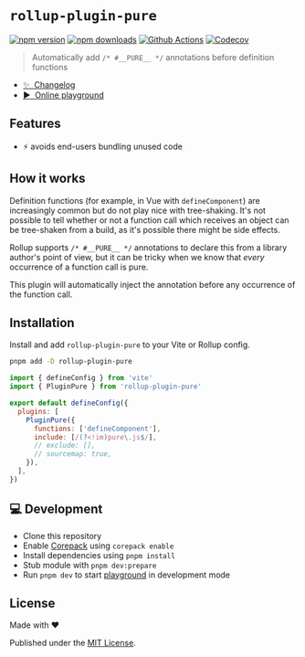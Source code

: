 # `rollup-plugin-pure`

[![npm version][npm-version-src]][npm-version-href]
[![npm downloads][npm-downloads-src]][npm-downloads-href]
[![Github Actions][github-actions-src]][github-actions-href]
[![Codecov][codecov-src]][codecov-href]

> Automatically add `/* #__PURE__ */` annotations before definition functions

- [✨ &nbsp;Changelog](https://github.com/danielroe/rollup-plugin-pure/blob/main/CHANGELOG.md)
- [▶️ &nbsp;Online playground](https://stackblitz.com/github/danielroe/rollup-plugin-pure/tree/main/playground)

## Features

- ⚡️ avoids end-users bundling unused code

## How it works

Definition functions (for example, in Vue with `defineComponent`) are increasingly common but do not play nice with tree-shaking. It's not possible to tell whether or not a function call which receives an object can be tree-shaken from a build, as it's possible there might be side effects.

Rollup supports `/* #__PURE__ */` annotations to declare this from a library author's point of view, but it can be tricky when we know that _every_ occurrence of a function call is pure.

This plugin will automatically inject the annotation before any occurrence of the function call.

## Installation

Install and add `rollup-plugin-pure` to your Vite or Rollup config.

```bash
pnpm add -D rollup-plugin-pure
```

```js
import { defineConfig } from 'vite'
import { PluginPure } from 'rollup-plugin-pure'

export default defineConfig({
  plugins: [
    PluginPure({
      functions: ['defineComponent'],
      include: [/(?<!im)pure\.js$/],
      // exclude: [],
      // sourcemap: true,
    }),
  ],
})
```

## 💻 Development

- Clone this repository
- Enable [Corepack](https://github.com/nodejs/corepack) using `corepack enable`
- Install dependencies using `pnpm install`
- Stub module with `pnpm dev:prepare`
- Run `pnpm dev` to start [playground](./playground) in development mode

## License

Made with ❤️

Published under the [MIT License](./LICENCE).

<!-- Badges -->

[npm-version-src]: https://img.shields.io/npm/v/rollup-plugin-pure?style=flat-square
[npm-version-href]: https://npmjs.com/package/rollup-plugin-pure
[npm-downloads-src]: https://img.shields.io/npm/dm/rollup-plugin-pure?style=flat-square
[npm-downloads-href]: https://npm.chart.dev/rollup-plugin-pure
[github-actions-src]: https://img.shields.io/github/actions/workflow/status/danielroe/rollup-plugin-pure/ci.yml?branch=main
[github-actions-href]: https://github.com/danielroe/rollup-plugin-pure/actions?query=workflow%3Aci
[codecov-src]: https://img.shields.io/codecov/c/gh/danielroe/rollup-plugin-pure/main?style=flat-square
[codecov-href]: https://codecov.io/gh/danielroe/rollup-plugin-pure
